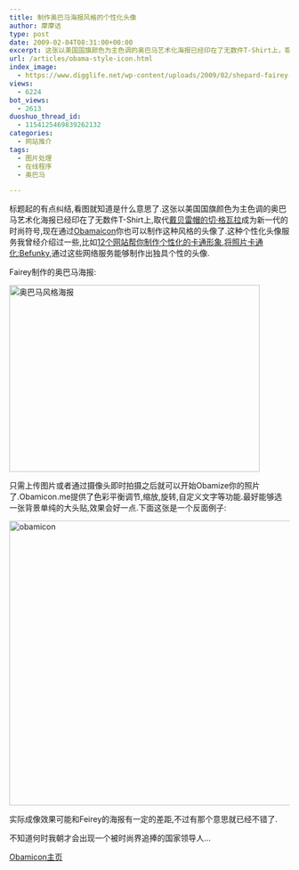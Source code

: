 ```yaml
---
title: 制作奥巴马海报风格的个性化头像
author: 摩摩诘
type: post
date: 2009-02-04T08:31:00+00:00
excerpt: 这张以美国国旗颜色为主色调的奥巴马艺术化海报已经印在了无数件T-Shirt上，取代戴贝雷帽的切·格瓦拉成为新一代的时尚符号，现在通过Obamaicon你也可以制作这种风格的头像了。
url: /articles/obama-style-icon.html
index_image:
  - https://www.digglife.net/wp-content/uploads/2009/02/shepard-fairey-barack-obama.jpg
views:
  - 6224
bot_views:
  - 2613
duoshuo_thread_id:
  - 1154125469839262132
categories:
  - 网站推介
tags:
  - 图片处理
  - 在线程序
  - 奥巴马

---
```

标题起的有点纠结,看图就知道是什么意思了.这张以美国国旗颜色为主色调的奥巴马艺术化海报已经印在了无数件T-Shirt上,取代<a title="Google一下切瓦拉格" href="http://www.google.cn/search?hl=zh-CN&newwindow=1&rlz=1B5GGGL_zh-CNCN311CN311&q=%E5%88%87%C2%B7%E6%A0%BC%E7%93%A6%E6%8B%89&btnG=Google+%E6%90%9C%E7%B4%A2&meta=&aq=f&oq=" target="_blank">戴贝雷帽的切·格瓦拉</a>成为新一代的时尚符号,现在通过<a title="制作奥巴马海报风格的个性化头像" href="https://www.digglife.net/articles/obama-style-icon.html" target="_blank">Obamaicon</a>你也可以制作这种风格的头像了.这种个性化头像服务我曾经介绍过一些,比如<a title="12个网站帮你制作个性化的卡通形象" href="https://www.digglife.net/articles/cartoon-character-generator.html" target="_blank">12个网站帮你制作个性化的卡通形象</a>,<a title="将照片卡通化:Befunky" href="https://www.digglife.net/articles/cartoonize-your-photo-befunky.html" target="_blank">将照片卡通化:Befunky</a>,通过这些网络服务能够制作出独具个性的头像.

<!--more-->

Fairey制作的奥巴马海报:

<img src="http://digglife.qiniudn.com/wp-content/uploads/2009/02/barack-obama.jpg" alt="奥巴马风格海报" width="450" height="336" class="alignnone size-full wp-image-3905" />

只需上传图片或者通过摄像头即时拍摄之后就可以开始Obamize你的照片了.Obamicon.me提供了色彩平衡调节,缩放,旋转,自定义文字等功能.最好能够选一张背景单纯的大头贴,效果会好一点.下面这张是一个反面例子:

<img class="alignnone size-full wp-image-2916" title="obamicon" src="http://digglife.qiniudn.com/wp-content/uploads/2009/02/obamicon.jpg" alt="obamicon" width="519" height="512" />

实际成像效果可能和Feirey的海报有一定的差距,不过有那个意思就已经不错了.

不知道何时我朝才会出现一个被时尚界追捧的国家领导人&#8230;

<a title="制作奥巴马海报风格的个性化头像" href="http://obamiconme.pastemagazine.com/" target="_blank">Obamicon主页</a>